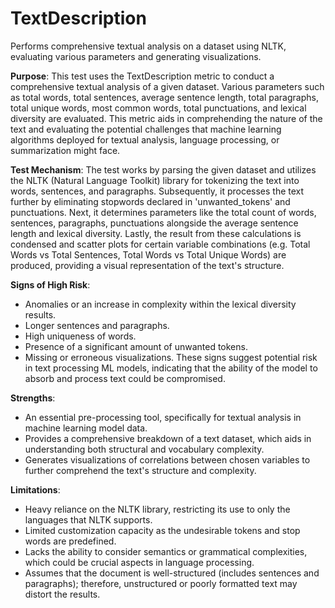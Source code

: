 # TextDescription

Performs comprehensive textual analysis on a dataset using NLTK, evaluating various parameters and generating
visualizations.

**Purpose**: This test uses the TextDescription metric to conduct a comprehensive textual analysis of a given
dataset. Various parameters such as total words, total sentences, average sentence length, total paragraphs, total
unique words, most common words, total punctuations, and lexical diversity are evaluated. This metric aids in
comprehending the nature of the text and evaluating the potential challenges that machine learning algorithms
deployed for textual analysis, language processing, or summarization might face.

**Test Mechanism**: The test works by parsing the given dataset and utilizes the NLTK (Natural Language Toolkit)
library for tokenizing the text into words, sentences, and paragraphs. Subsequently, it processes the text further
by eliminating stopwords declared in 'unwanted_tokens' and punctuations. Next, it determines parameters like the
total count of words, sentences, paragraphs, punctuations alongside the average sentence length and lexical
diversity. Lastly, the result from these calculations is condensed and scatter plots for certain variable
combinations (e.g. Total Words vs Total Sentences, Total Words vs Total Unique Words) are produced, providing a
visual representation of the text's structure.

**Signs of High Risk**:
- Anomalies or an increase in complexity within the lexical diversity results.
- Longer sentences and paragraphs.
- High uniqueness of words.
- Presence of a significant amount of unwanted tokens.
- Missing or erroneous visualizations.
These signs suggest potential risk in text processing ML models, indicating that the ability of the model to
absorb and process text could be compromised.

**Strengths**:
- An essential pre-processing tool, specifically for textual analysis in machine learning model data.
- Provides a comprehensive breakdown of a text dataset, which aids in understanding both structural and vocabulary
complexity.
- Generates visualizations of correlations between chosen variables to further comprehend the text's structure and
complexity.

**Limitations**:
- Heavy reliance on the NLTK library, restricting its use to only the languages that NLTK supports.
- Limited customization capacity as the undesirable tokens and stop words are predefined.
- Lacks the ability to consider semantics or grammatical complexities, which could be crucial aspects in language
processing.
- Assumes that the document is well-structured (includes sentences and paragraphs); therefore, unstructured or
poorly formatted text may distort the results.